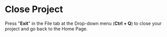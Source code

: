 # Close Project 

Press "**Exit**" in the File tab at the Drop-down menu (**Ctrl + Q**) to close your project and go back to the Home Page.